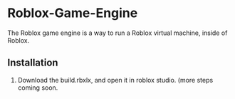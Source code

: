 # Roblox-Game-Engine

The Roblox game engine is a way to run a Roblox virtual machine, inside of Roblox.

## Installation
1. Download the build.rbxlx, and open it in roblox studio.
(more steps coming soon.
